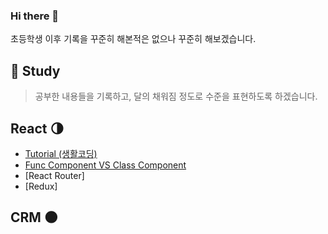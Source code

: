 ### Hi there 👋

초등학생 이후 기록을 꾸준히 해본적은 없으나 꾸준히 해보겠습니다.

## :turtle: Study
> 공부한 내용들을 기록하고, 달의 채워짐 정도로 수준을 표현하도록 하겠습니다.

## React :last_quarter_moon:
* [Tutorial (생활코딩)](https://github.com/JeongP/react-tutorial-saengco)
* [Func Component VS Class Component](https://github.com/JeongP/react-component-func-vs-class)
* [React Router]
* [Redux]


## CRM :new_moon:
